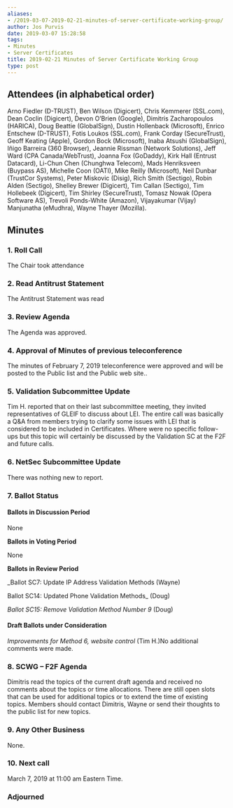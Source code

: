 ```yaml
---
aliases:
- /2019-03-07-2019-02-21-minutes-of-server-certificate-working-group/
author: Jos Purvis
date: 2019-03-07 15:28:58
tags:
- Minutes
- Server Certificates
title: 2019-02-21 Minutes of Server Certificate Working Group
type: post
---
```


## Attendees (in alphabetical order) 

Arno Fiedler (D-TRUST), Ben Wilson (Digicert), Chris Kemmerer (SSL.com), Dean Coclin (Digicert), Devon O’Brien (Google), Dimitris Zacharopoulos (HARICA), Doug Beattie (GlobalSign), Dustin Hollenback (Microsoft), Enrico Entschew (D-TRUST), Fotis Loukos (SSL.com), Frank Corday (SecureTrust), Geoff Keating (Apple), Gordon Bock (Microsoft), Inaba Atsushi (GlobalSign), Iñigo Barreira (360 Browser), Jeannie Rissman (Network Solutions), Jeff Ward (CPA Canada/WebTrust), Joanna Fox (GoDaddy), Kirk Hall (Entrust Datacard), Li-Chun Chen (Chunghwa Telecom), Mads Henriksveen (Buypass AS), Michelle Coon (OATI), Mike Reilly (Microsoft), Neil Dunbar (TrustCor Systems), Peter Miskovic (Disig), Rich Smith (Sectigo), Robin Alden (Sectigo), Shelley Brewer (Digicert), Tim Callan (Sectigo), Tim Hollebeek (Digicert), Tim Shirley (SecureTrust), Tomasz Nowak (Opera Software AS), Trevoli Ponds-White (Amazon), Vijayakumar (Vijay) Manjunatha (eMudhra), Wayne Thayer (Mozilla).

## Minutes



### 1. Roll Call



The Chair took attendance

### 2. Read Antitrust Statement



The Antitrust Statement was read

### 3. Review Agenda



The Agenda was approved.

### 4. Approval of Minutes of previous teleconference 

The minutes of February 7, 2019 teleconference were approved and will be posted to the Public list and the Public web site..

### 5. Validation Subcommittee Update



Tim H. reported that on their last subcommittee meeting, they invited representatives of GLEIF to discuss about LEI. The entire call was basically a Q&A from members trying to clarify some issues with LEI that is considered to be included in Certificates. Where were no specific follow-ups but this topic will certainly be discussed by the Validation SC at the F2F and future calls.

### 6. NetSec Subcommittee Update 

There was nothing new to report.

### 7. Ballot Status 

#### Ballots in Discussion Period



None

**Ballots in Voting Period**

None

**Ballots in Review Period**

\_Ballot SC7: Update IP Address Validation Methods (Wayne)

Ballot SC14: Updated Phone Validation Methods\_ (Doug)

_Ballot SC15: Remove Validation Method Number 9_ (Doug)

#### Draft Ballots under Consideration



_Improvements for Method 6, website control_ (Tim H.)No additional comments were made.

### 8. SCWG – F2F Agenda 

Dimitris read the topics of the current draft agenda and received no comments about the topics or time allocations. There are still open slots that can be used for additional topics or to extend the time of existing topics. Members should contact Dimitris, Wayne or send their thoughts to the public list for new topics.

### 9. Any Other Business 

None.

### 10. Next call 

March 7, 2019 at 11:00 am Eastern Time.

### Adjourned